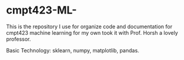 # cmpt423-ML-
This is the repository I use for organize code and documentation for cmpt423 machine learning for my own
took it with Prof. Horsh a lovely professor.

Basic Technology: sklearn, numpy, matplotlib, pandas.
